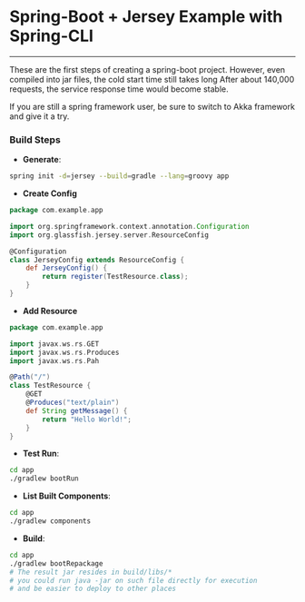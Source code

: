 # Spring-Boot + Jersey Example with Spring-CLI
-----------------------------------------------
These are the first steps of creating a spring-boot project.
However, even compiled into jar files, the cold start time still takes long
After about 140,000 requests, the service response time would become stable.

If you are still a spring framework user, be sure to switch to Akka framework and give it a try.

### Build Steps
- __Generate__:

```bash
spring init -d=jersey --build=gradle --lang=groovy app

```

- __Create Config__

```groovy
package com.example.app

import org.springframework.context.annotation.Configuration
import org.glassfish.jersey.server.ResourceConfig

@Configuration
class JerseyConfig extends ResourceConfig {
    def JerseyConfig() {
        return register(TestResource.class);
    }
}
```

- __Add Resource__

```groovy
package com.example.app

import javax.ws.rs.GET
import javax.ws.rs.Produces
import javax.ws.rs.Pah

@Path("/")
class TestResource {
    @GET
    @Produces("text/plain")
    def String getMessage() {
        return "Hello World!";
    }
}
```

- __Test Run__:

```bash
cd app
./gradlew bootRun
```

- __List Built Components__:

```bash
cd app
./gradlew components
```

- __Build__:

```bash
cd app
./gradlew bootRepackage
# The result jar resides in build/libs/*
# you could run java -jar on such file directly for execution
# and be easier to deploy to other places
```

